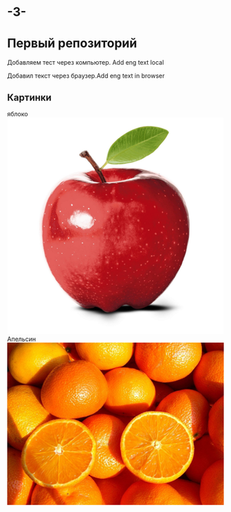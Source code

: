 # -3-
# Первый репозиторий
Добавляем тест через компьютер. Add eng text local

Добавил текст через браузер.Add eng text in browser

## Картинки

яблоко
![Это яблоко](%D1%8F%D0%B1%D0%BB%D0%BE%D0%BA%D0%BE.jpg)
Апельсин
![Это апельсин](%D0%B0%D0%BF%D0%B5%D0%BB%D1%8C%D1%81%D0%B8%D0%BD.jpg)